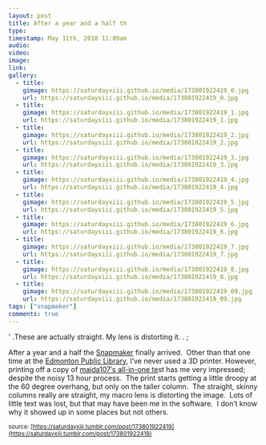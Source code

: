 ```yaml
---
layout: post
title: After a year and a half th
type: 
timestamp: May 11th, 2018 11:09am
audio: 
video: 
image: 
link: 
gallery:
  - title: 
    gimage: https://saturdayxiii.github.io/media/173801922419_0.jpg
    url: https://saturdayxiii.github.io/media/173801922419_0.jpg
  - title: 
    gimage: https://saturdayxiii.github.io/media/173801922419_1.jpg
    url: https://saturdayxiii.github.io/media/173801922419_1.jpg
  - title: 
    gimage: https://saturdayxiii.github.io/media/173801922419_2.jpg
    url: https://saturdayxiii.github.io/media/173801922419_2.jpg
  - title: 
    gimage: https://saturdayxiii.github.io/media/173801922419_3.jpg
    url: https://saturdayxiii.github.io/media/173801922419_3.jpg
  - title: 
    gimage: https://saturdayxiii.github.io/media/173801922419_4.jpg
    url: https://saturdayxiii.github.io/media/173801922419_4.jpg
  - title: 
    gimage: https://saturdayxiii.github.io/media/173801922419_5.jpg
    url: https://saturdayxiii.github.io/media/173801922419_5.jpg
  - title: 
    gimage: https://saturdayxiii.github.io/media/173801922419_6.jpg
    url: https://saturdayxiii.github.io/media/173801922419_6.jpg
  - title: 
    gimage: https://saturdayxiii.github.io/media/173801922419_7.jpg
    url: https://saturdayxiii.github.io/media/173801922419_7.jpg
  - title: 
    gimage: https://saturdayxiii.github.io/media/173801922419_8.jpg
    url: https://saturdayxiii.github.io/media/173801922419_8.jpg
  - title: 
    gimage: https://saturdayxiii.github.io/media/173801922419_09.jpg
    url: https://saturdayxiii.github.io/media/173801922419_09.jpg
tags: ["snapmaker"]
comments: true
---
```


 ' .These are actually straight.  My lens is distorting it.  . 
;
         
After a year and a half the <a href="http://www.snapmaker.com" target="_blank">Snapmaker</a> finally arrived.  Other than that one time at the <a href="https://www.epl.ca/browse_program/makerspace/" target="_blank">Edmonton Public Library</a>, I’ve never used a 3D printer.
However, printing off a copy of <a href="https://www.thingiverse.com/thing:2656594" target="_blank">majda107′s all-in-one te</a>st has me very impressed; despite the noisy 13 hour process.  The print starts getting a little droopy at the 60 degree overhang, but only on the taller column.  The straight, skinny columns really are straight, my macro lens is distorting the image.  Lots of little text was lost, but that may have been me in the software.  I don’t know why it showed up in some places but not others.
 
  
<small>source: [https://saturdayxiii.tumblr.com/post/173801922419](https://saturdayxiii.tumblr.com/post/173801922419)</small>